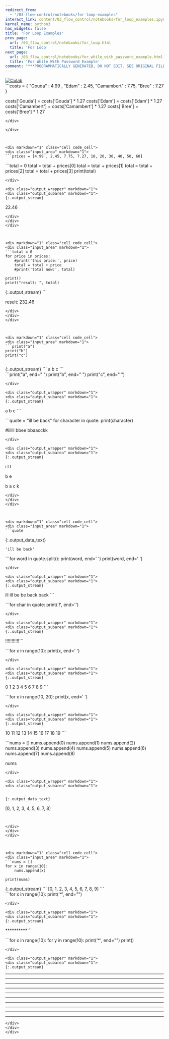 ```yaml
---
redirect_from:
  - "/03-flow-control/notebooks/for-loop-examples"
interact_link: content/03_flow_control/notebooks/for_loop_examples.ipynb
kernel_name: python3
has_widgets: false
title: 'For Loop Examples'
prev_page:
  url: /03_flow_control/notebooks/for_loop.html
  title: 'For Loop'
next_page:
  url: /03_flow_control/notebooks/for_while_with_password_example.html
  title: 'For While With Password Example'
comment: "***PROGRAMMATICALLY GENERATED, DO NOT EDIT. SEE ORIGINAL FILES IN /content***"
---
```

<a href="https://colab.research.google.com/github/aviadr1/learn-python/blob/master/content/03_flow_control/notebooks/for_loop_examples.ipynb" target="_blank">
<img src="https://colab.research.google.com/assets/colab-badge.svg" 
     title="Open this file in Google Colab" alt="Colab"/>
</a>




<div markdown="1" class="cell code_cell">
<div class="input_area" markdown="1">
```costs = {
    "Gouda" : 4.99 ,
    "Edam" : 2.45,
    "Camambert" : 7.75,
    "Bree" : 7.27
}

costs['Gouda'] = costs['Gouda'] * 1.27
costs['Edam'] = costs['Edam'] * 1.27
costs['Camambert'] = costs['Camambert'] * 1.27
costs['Bree'] = costs['Bree'] * 1.27

```
</div>

</div>



<div markdown="1" class="cell code_cell">
<div class="input_area" markdown="1">
```prices = [4.99 , 2.45, 7.75, 7.27, 10, 20, 30, 40, 50, 60]

```
</div>

</div>



<div markdown="1" class="cell code_cell">
<div class="input_area" markdown="1">
```total = 0
total = total + prices[0]
total = total + prices[1]
total = total + prices[2]
total = total + prices[3]
print(total)

```
</div>

<div class="output_wrapper" markdown="1">
<div class="output_subarea" markdown="1">
{:.output_stream}
```
22.46
```
</div>
</div>
</div>



<div markdown="1" class="cell code_cell">
<div class="input_area" markdown="1">
```total = 0
for price in prices:
    #print('this price:', price)
    total = total + price
    #print('total now:', total)

print()  
print("result: ", total)

```
</div>

<div class="output_wrapper" markdown="1">
<div class="output_subarea" markdown="1">
{:.output_stream}
```

result:  232.46
```
</div>
</div>
</div>



<div markdown="1" class="cell code_cell">
<div class="input_area" markdown="1">
```print("a")
print("b")
print("c")


```
</div>

<div class="output_wrapper" markdown="1">
<div class="output_subarea" markdown="1">
{:.output_stream}
```
a
b
c
```
</div>
</div>
</div>



<div markdown="1" class="cell code_cell">
<div class="input_area" markdown="1">
```print("a", end=" ")
print("b", end=" ")
print("c", end=" ")

```
</div>

<div class="output_wrapper" markdown="1">
<div class="output_subarea" markdown="1">
{:.output_stream}
```
a b c ```
</div>
</div>
</div>



<div markdown="1" class="cell code_cell">
<div class="input_area" markdown="1">
```quote = "ill be back"
for character in quote:
    print(character)

#iillll  bbee  bbaacckk

```
</div>

<div class="output_wrapper" markdown="1">
<div class="output_subarea" markdown="1">
{:.output_stream}
```
i
l
l
 
b
e
 
b
a
c
k
```
</div>
</div>
</div>



<div markdown="1" class="cell code_cell">
<div class="input_area" markdown="1">
```quote

```
</div>

<div class="output_wrapper" markdown="1">
<div class="output_subarea" markdown="1">


{:.output_data_text}
```
'ill be back'
```


</div>
</div>
</div>



<div markdown="1" class="cell code_cell">
<div class="input_area" markdown="1">
```for word in quote.split():
    print(word, end=' ')
    print(word, end=' ')

```
</div>

<div class="output_wrapper" markdown="1">
<div class="output_subarea" markdown="1">
{:.output_stream}
```
ill ill be be back back ```
</div>
</div>
</div>



<div markdown="1" class="cell code_cell">
<div class="input_area" markdown="1">
```for char in quote:
    print('!', end='')

```
</div>

<div class="output_wrapper" markdown="1">
<div class="output_subarea" markdown="1">
{:.output_stream}
```
!!!!!!!!!!!```
</div>
</div>
</div>



<div markdown="1" class="cell code_cell">
<div class="input_area" markdown="1">
```for x in range(10):
    print(x, end=' ')

```
</div>

<div class="output_wrapper" markdown="1">
<div class="output_subarea" markdown="1">
{:.output_stream}
```
0 1 2 3 4 5 6 7 8 9 ```
</div>
</div>
</div>



<div markdown="1" class="cell code_cell">
<div class="input_area" markdown="1">
```for x in range(10, 20):
    print(x, end=' ')

```
</div>

<div class="output_wrapper" markdown="1">
<div class="output_subarea" markdown="1">
{:.output_stream}
```
10 11 12 13 14 15 16 17 18 19 ```
</div>
</div>
</div>



<div markdown="1" class="cell code_cell">
<div class="input_area" markdown="1">
```nums = []
nums.append(0)
nums.append(1)
nums.append(2)
nums.append(3)
nums.append(4)
nums.append(5)
nums.append(6)
nums.append(7)
nums.append(8)

nums

```
</div>

<div class="output_wrapper" markdown="1">
<div class="output_subarea" markdown="1">


{:.output_data_text}
```
[0, 1, 2, 3, 4, 5, 6, 7, 8]
```


</div>
</div>
</div>



<div markdown="1" class="cell code_cell">
<div class="input_area" markdown="1">
```nums = []
for x in range(10):
    nums.append(x)

print(nums)

```
</div>

<div class="output_wrapper" markdown="1">
<div class="output_subarea" markdown="1">
{:.output_stream}
```
[0, 1, 2, 3, 4, 5, 6, 7, 8, 9]
```
</div>
</div>
</div>



<div markdown="1" class="cell code_cell">
<div class="input_area" markdown="1">
```for x in range(10):
    print('*', end="")

```
</div>

<div class="output_wrapper" markdown="1">
<div class="output_subarea" markdown="1">
{:.output_stream}
```
**********```
</div>
</div>
</div>



<div markdown="1" class="cell code_cell">
<div class="input_area" markdown="1">
```for x in range(10):
    for y in range(10):
        print('*', end="")
    print()

```
</div>

<div class="output_wrapper" markdown="1">
<div class="output_subarea" markdown="1">
{:.output_stream}
```
**********
**********
**********
**********
**********
**********
**********
**********
**********
**********
```
</div>
</div>
</div>

